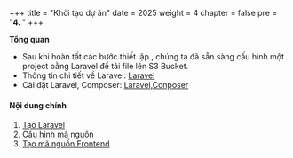 +++
title = "Khởi tạo dự án"
date = 2025
weight = 4
chapter = false
pre = "<b>4. </b>"
+++

**Tổng quan**
- Sau khi hoàn tất các bước thiết lập , chúng ta đã sẵn sàng cấu hình một project bằng Laravel để tải file lên S3 Bucket.
- Thông tin chi tiết về Laravel: [Laravel](https://laravel.com/docs/12.x/)
- Cài đặt Laravel, Composer: [Laravel,Conposer](https://laravel.com/docs/12.x/installation)

#### Nội dung chính
1. [Tạo Laravel](4.1-Create-Laravel)
2. [Cấu hình mã nguồn](4.2-configure-source-code)
3. [Tạo mã nguồn Frontend](4.3-Create-Frontend-Source-Code)


